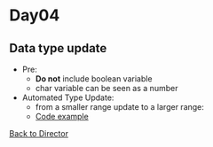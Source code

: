 Day04
===

Data type update
---

* Pre:
  * **Do not** include boolean variable
  * char variable can be seen as a number
* Automated Type Update:
  * from a smaller range update to a larger range:
  * [Code example](../Codes/VariableTypeTest.java)

[Back to Director](https://github.com/WestbrookYuan/Java-Learning/blob/4bbd43808c5b55f1ab9f754055cdaa7899ffa406/README.md)